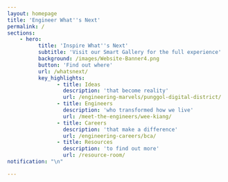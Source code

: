 ```yaml
---
layout: homepage
title: 'Engineer What''s Next'
permalink: /
sections:
    - hero:
          title: 'Inspire What''s Next'
          subtitle: 'Visit our Smart Gallery for the full experience'
          background: /images/Website-Banner4.png
          button: 'Find out where'
          url: /whatsnext/
          key_highlights:
                - title: Ideas
                  description: 'that become reality'
                  url: /engineering-marvels/punggol-digital-district/
                - title: Engineers
                  description: 'who transformed how we live'
                  url: /meet-the-engineers/wee-kiang/
                - title: Careers
                  description: 'that make a difference'
                  url: /engineering-careers/bca/
                - title: Resources
                  description: 'to find out more'
                  url: /resource-room/
notification: "\n"

---
```

